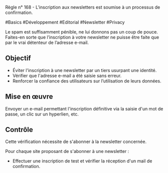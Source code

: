 
Règle n° 168  - L'inscription aux newsletters est soumise à un processus de confirmation.

#Basics #Développement #Editorial #Newsletter #Privacy

Le spam est suffisamment pénible, ne lui donnons pas un coup de pouce. Faites-en sorte que l’inscription à votre newsletter ne puisse être faite que par le vrai détenteur de l’adresse e-mail.

Objectif
--------

*   Éviter l'inscription à une newsletter par un tiers usurpant une identité.
*   Vérifier que l'adresse e-mail a été saisie sans erreur.
*   Renforcer la confiance des utilisateurs sur l’utilisation de leurs données.

Mise en œuvre
-------------

Envoyer un e-mail permettant l'inscription définitive via la saisie d'un mot de passe, un clic sur un hyperlien, etc.

Contrôle
--------

Cette vérification nécessite de s'abonner à la newsletter concernée.

Pour chaque site proposant de s'abonner à une newsletter :

*   Effectuer une inscription de test et vérifier la réception d'un mail de confirmation.
